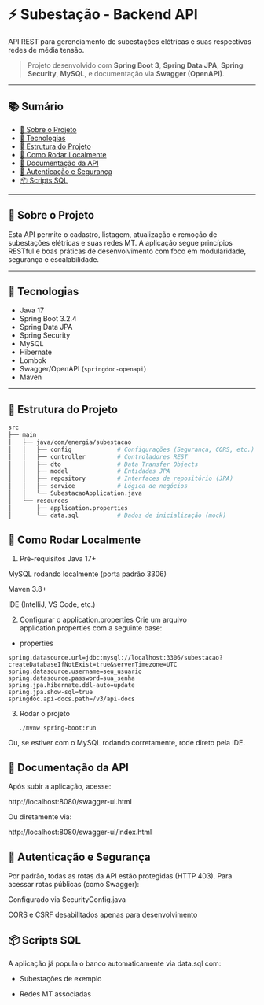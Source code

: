 # ⚡ Subestação - Backend API

API REST para gerenciamento de subestações elétricas e suas respectivas redes de média tensão.

> Projeto desenvolvido com **Spring Boot 3**, **Spring Data JPA**, **Spring Security**, **MySQL**, e documentação via **Swagger (OpenAPI)**.

---

## 📚 Sumário

- [📌 Sobre o Projeto](#-sobre-o-projeto)
- [🚀 Tecnologias](#-tecnologias)
- [📁 Estrutura do Projeto](#-estrutura-do-projeto)
- [🔧 Como Rodar Localmente](#-como-rodar-localmente)
- [📄 Documentação da API](#-documentação-da-api)
- [🔐 Autenticação e Segurança](#-autenticação-e-segurança)
- [📦 Scripts SQL](#-scripts-sql)

---

## 📌 Sobre o Projeto

Esta API permite o cadastro, listagem, atualização e remoção de subestações elétricas e suas redes MT. A aplicação segue princípios RESTful e boas práticas de desenvolvimento com foco em modularidade, segurança e escalabilidade.

---

## 🚀 Tecnologias

- Java 17
- Spring Boot 3.2.4
- Spring Data JPA
- Spring Security
- MySQL
- Hibernate
- Lombok
- Swagger/OpenAPI (`springdoc-openapi`)
- Maven

---

## 📁 Estrutura do Projeto

```bash
src
├── main
│   ├── java/com/energia/subestacao
│   │   ├── config             # Configurações (Segurança, CORS, etc.)
│   │   ├── controller         # Controladores REST
│   │   ├── dto                # Data Transfer Objects
│   │   ├── model              # Entidades JPA
│   │   ├── repository         # Interfaces de repositório (JPA)
│   │   ├── service            # Lógica de negócios
│   │   └── SubestacaoApplication.java
│   └── resources
│       ├── application.properties
│       └── data.sql           # Dados de inicialização (mock)
```
## 🔧 Como Rodar Localmente
1. Pré-requisitos
   Java 17+

MySQL rodando localmente (porta padrão 3306)

Maven 3.8+

IDE (IntelliJ, VS Code, etc.)

2. Configurar o application.properties
   Crie um arquivo application.properties com a seguinte base:

- properties
```
spring.datasource.url=jdbc:mysql://localhost:3306/subestacao?createDatabaseIfNotExist=true&serverTimezone=UTC
spring.datasource.username=seu_usuario
spring.datasource.password=sua_senha
spring.jpa.hibernate.ddl-auto=update
spring.jpa.show-sql=true
springdoc.api-docs.path=/v3/api-docs
```
3. Rodar o projeto
```
   ./mvnw spring-boot:run
```
   Ou, se estiver com o MySQL rodando corretamente, rode direto pela IDE.

## 📄 Documentação da API
Após subir a aplicação, acesse:

http://localhost:8080/swagger-ui.html

Ou diretamente via:

http://localhost:8080/swagger-ui/index.html

## 🔐 Autenticação e Segurança
Por padrão, todas as rotas da API estão protegidas (HTTP 403). Para acessar rotas públicas (como Swagger):

Configurado via SecurityConfig.java

CORS e CSRF desabilitados apenas para desenvolvimento

## 📦 Scripts SQL
A aplicação já popula o banco automaticamente via data.sql com:

- Subestações de exemplo

- Redes MT associadas

